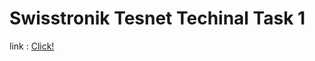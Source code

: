 # Swisstronik Tesnet Techinal Task 1

link : [Click!](https://www.swisstronik.com/testnet2/dashboard)
